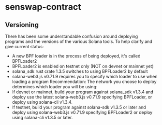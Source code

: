 # senswap-contract

## Versioning

There has been some understandable confusion around deploying programs and the versions of the various Solana tools.  To help clarify and give current status:
- A new BPF loader is in the process of being deployed, it's called BPFLoader2
- BPFLoader2 is enabled on testnet only (NOT on devnet or mainnet yet)
- solana_sdk rust crate 1.3.5 switches to using BPFLoader2 by default
- solana-web3.js v0.71.9 requires you to specify which loader to use when loading a program
Recommendation:  The network you choose to deploy determines which loader you will be using:
- If devnet or mainnet, build your program against solana_sdk v1.3.4 and deploy use the latest solana-web3.js v0.71.9 specifying BPFLoader, or deploy using solana-cli v1.3.4.
- If testnet, build your program against solana-sdk v1.3.5 or later and deploy using solana-web3.js v0.71.9 specifying BPFLoader2 or deploy using solana-cli v1.3.5 or later.